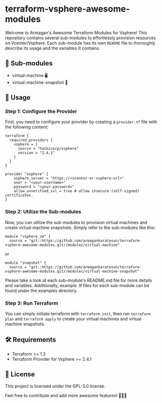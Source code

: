 # terraform-vsphere-awesome-modules
Welcome to Armagan's Awesome Terraform Modules for Vsphere! This repository contains several sub-modules to effortlessly provision resources on Vcenter/Vsphere. Each sub-module has its own `README` file to thoroughly describe its usage and the variables it contains.

## 📂 Sub-modules

* virtual-machine 🖥️
* virtual-machine-snapshot 📸

## 🚀 Usage

### Step 1: Configure the Provider
First, you need to configure your provider by creating a `provider.tf` file with the following content:

```
terraform {
  required_providers {
    vsphere = {
      source = "hashicorp/vsphere"
      version = "2.4.1"
    }
  }
}

provider "vsphere" {
    vsphere_server = "https://<vcenter-or-vsphere-url>"
    user = "<your-username>"
    password = "<your-password>"
    allow_unverified_ssl = true # allow insecure (self-signed) certificates.
}
```
### Step 2: Utilize the Sub-modules
Now, you can utilize the sub-modules to provision virtual machines and create virtual machine snapshots. Simply refer to the sub-modules like this:

```
module "vsphere_vm" {
  source = "git::https://github.com/armagankaratosun/terraform-vsphere-awesome-modules.git//modules/virtual-machine"
```
or

```
module "snapshot" {
  source = "git::https://github.com/armagankaratosun/terraform-vsphere-awesome-modules.git//modules/virtual-machine-snapshot"
```

Please take a look at each sub-module's README.md file for more details and variables. Additionally, example .tf files for each sub-module can be found under the examples directory.

### Step 3: Run Terraform

You can simply initiate terraform with `terraform init`, then run `terraform plan` and `terraform apply` to create your virtual machines and virtual machine snapshots.


## 🛠️ Requirements

* Terraform >= 1.3
* Terraform Provider for Vsphere >= 2.4.1


## 📜 License

This project is licensed under the GPL-3.0 license.

Feel free to contribute and add more awesome features! 🎉💪😊